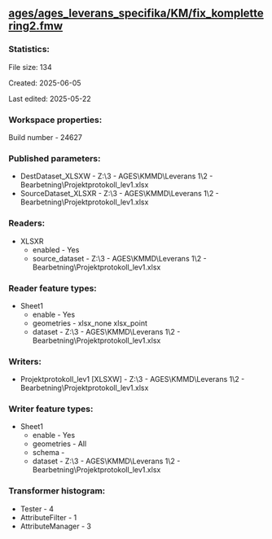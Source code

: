 ﻿## [ages/ages_leverans_specifika/KM/fix_komplettering2.fmw](https://github.com/kicki58/kix_working_dir/blob/master/ages/ages_leverans_specifika/KM/fix_komplettering2.fmw)

### Statistics:
File size: 134

Created: 2025-06-05

Last edited: 2025-05-22


### Workspace properties:
Build number    - 24627

### Published parameters:
*  DestDataset_XLSXW    -   Z:\3 - AGES\KMMD\Leverans 1\2 - Bearbetning\Projektprotokoll_lev1.xlsx
*  SourceDataset_XLSXR    -   Z:\3 - AGES\KMMD\Leverans 1\2 - Bearbetning\Projektprotokoll_lev1.xlsx

### Readers:
*  XLSXR
    * enabled    -  Yes
    * source_dataset    -   Z:\3 - AGES\KMMD\Leverans 1\2 - Bearbetning\Projektprotokoll_lev1.xlsx

### Reader feature types:
*  Sheet1
    * enable - Yes
    * geometries - xlsx_none xlsx_point
    * dataset - Z:\3 - AGES\KMMD\Leverans 1\2 - Bearbetning\Projektprotokoll_lev1.xlsx


### Writers:
*  Projektprotokoll_lev1 [XLSXW]    -   Z:\3 - AGES\KMMD\Leverans 1\2 - Bearbetning\Projektprotokoll_lev1.xlsx

### Writer feature types:
*  Sheet1
    * enable - Yes
    * geometries - All
    * schema - 
    * dataset - Z:\3 - AGES\KMMD\Leverans 1\2 - Bearbetning\Projektprotokoll_lev1.xlsx

### Transformer histogram:
*  Tester    -   4
*  AttributeFilter    -   1
*  AttributeManager    -   3

